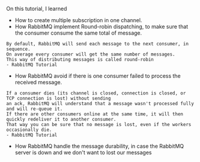 On this tutorial, I learned
- How to create multiple subscription in one channel.
- How RabbitMQ implement Round-robin dispatching, to make sure that the consumer consume the same total of message.
```
By default, RabbitMQ will send each message to the next consumer, in sequence. 
On average every consumer will get the same number of messages. 
This way of distributing messages is called round-robin
- RabbitMQ Tutorial
```
- How RabbitMQ avoid if there is one consumer failed to process the received message. 
```
If a consumer dies (its channel is closed, connection is closed, or TCP connection is lost) without sending 
an ack, RabbitMQ will understand that a message wasn't processed fully and will re-queue it. 
If there are other consumers online at the same time, it will then quickly redeliver it to another consumer. 
That way you can be sure that no message is lost, even if the workers occasionally die.
- RabbitMQ Tutorial
```
- How RabbitMQ handle the message durability, in case the RabbitMQ server is down and we don't want to lost our messages
